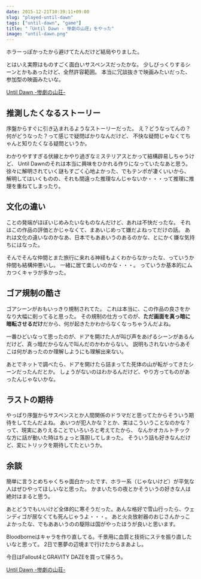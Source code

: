 ```yaml
---
date: 2015-12-21T10:39:11+09:00
slug: "played-until-dawn"
tags: ["until-dawn", "game"]
title: "「Until Dawn - 惨劇の山荘」をやった"
image: "until-dawn.png"
---
```


ホラーっぽかったから避けてたんだけど結局やりました。

とはいえ実際はものすごく面白いサスペンスだったかな。
少しびっくりするシーンとかもあったけど、全然許容範囲。
本当に冗談抜きで映画みたいだった、参加型の映画みたいな。


<a rel="nofollow" href="http://www.amazon.co.jp/gp/product/B00YGXGVNW/ref=as_li_qf_sp_asin_tl?ie=UTF8&camp=247&creative=1211&creativeASIN=B00YGXGVNW&linkCode=as2&tag=unresolved-22">Until Dawn -惨劇の山荘-</a>

## 推測したくなるストーリー

序盤からすぐに引き込まれるようなストーリーだった。
え？どうなってんの？何がどうなった？って感じで疑問ばかりなんだけど、
不快な疑問じゃなくてちゃんと知りたくなる疑問というか。

わかりやすすぎる伏線とかやり過ぎなミステリアスとかって結構辟易しちゃうけど、
Until Dawnのそれは本当に興味をひかれる作りになっていたなあと思う。
徐々に解明されていく謎もすごく心地よかった、でもテンポが凄くいいから、
解明してはいくものの、それも間違った推理なんじゃないか・・・って推理に推理を重ねてしまったり。

## 文化の違い

ことの発端がほぼいじめみたいなものなんだけど、あれは不快だったな。
それはこの作品の評価とかじゃなくて、まあいじめって嫌だよねってだけの話。
あれは文化の違いなのかなあ、日本でもああいうのあるのかな、とにかく嫌な気持ちにはなった。

そんでそんな仲間とまた旅行に来れる神経もよくわからなかったな、っていうか仲間も結構仲悪いし。
一緒に居て楽しいのかな・・・。
っていうか基本的にムカつくキャラが多かった。

## ゴア規制の酷さ

ゴアシーンがおもいっきり規制されてた。
これは本当に、この作品の良さをかなり大幅に削ってると思った。
その規制の仕方ってのが、**ただ画面を真っ暗に暗転させるだけ**だから、何が起きたかわからなくなっちゃうんだよね。

一番ひどいなって思ったのが、ドアを開けた人が叫び声をあげるシーンがあるんだけど、真っ暗だからなんで叫んだのかわからない。
説明もされないからあそこは何があったのか理解しようにも理解出来ない。

あとでネットで調べたら、ドアを開けたら詰まってた死体の山が転がってきたシーンだったんだとか。
しょうがないのはわかるんだけど、やり方ってものがあったんじゃないかな。

## ラストの期待

やっぱり序盤からサスペンスとか人間関係のドラマだと思ってたからそういう期待をしてたんだよね。
あいつが犯人かな？とか、実はこういうことなのかな？って、現実にありえることでいろいろと考えてたから、
なんかオカルトチックな方に話が動いた時はちょっと落胆してしまった。
そういう話も好きなんだけど、変にトリックを期待してたというか。

## 余談

簡単に言うとめちゃくちゃ面白かったです、ホラー系（じゃないけど）が平気な人はぜひやってほしいなと思った。
かまいたちの夜とかそういうの好きな人は絶対はまると思う。

あとどうでもいいけど全体的に寒そうだった。あんな格好で雪山行ったら、ウェンディゴが居なくても死んじゃうよ・・・。
あと火炎放射器のおじさんかっこよかったな、でもああいうのの駆除は国がやったほうが良いと思います。

Bloodborneはキャラを作り直してる。千景用に血質と技術にステを振り直したいなと思って。
2日で悪夢の辺境まで行けたからまあよし。

今日はFallout4とGRAVITY DAZEを買って帰ろう。

<a rel="nofollow" href="http://www.amazon.co.jp/gp/product/B00YGXGVNW/ref=as_li_qf_sp_asin_tl?ie=UTF8&camp=247&creative=1211&creativeASIN=B00YGXGVNW&linkCode=as2&tag=unresolved-22">Until Dawn -惨劇の山荘-</a>


